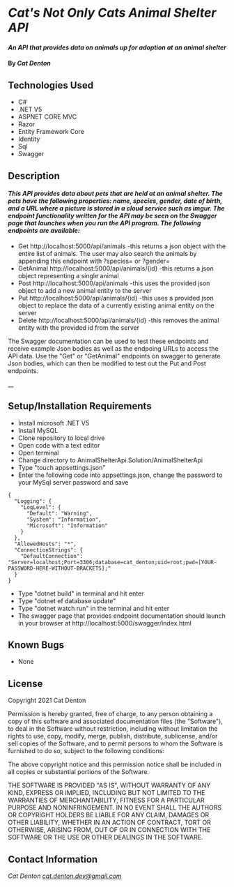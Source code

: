 # _Cat's Not Only Cats Animal Shelter API_

#### _An API that provides data on animals up for adoption at an animal shelter_

#### By _**Cat Denton**_

## Technologies Used

* C#
* .NET V5
* ASPNET CORE MVC
* Razor
* Entity Framework Core
* Identity
* Sql
* Swagger

## Description

#### _This API provides data about pets that are held at an animal shelter. The pets have the following properties: name, species, gender, date of birth, and a URL where a picture is stored in a cloud service such as imgur. The endpoint functionality written for the API may be seen on the Swagger page that launches when you run the API program. The following endpoints are available:_

* Get http://localhost:5000/api/animals -this returns a json object with the entire list of animals. The user may also search the animals by appending this endpoint with ?species= or ?gender=
* GetAnimal http://localhost:5000/api/animals/{id} -this returns a json object representing a single animal
* Post http://localhost:5000/api/animals -this uses the provided json object to add a new animal entity to the server
* Put http://localhost:5000/api/animals/{id} -this uses a provided json object to replace the data of a currently existing animal entity on the server
* Delete http://localhost:5000/api/animals/{id} -this removes the animal entity with the provided id from the server

The Swagger documentation can be used to test these endpoints and receive example Json bodies as well as the endpoing URLs to access the API data. Use the "Get" or "GetAnimal" endpoints on swagger to generate Json bodies, which can then be modified to test out the Put and Post endpoints.

__


## Setup/Installation Requirements

* Install microsoft .NET V5
* Install MySQL
* Clone repository to local drive
* Open code with a text editor
* Open terminal
* Change directory to AnimalShelterApi.Solution/AnimalShelterApi
* Type "touch appsettings.json"
* Enter the following code into appsettings.json, change the password to your MySql server password and save
```
{
  "Logging": {
    "LogLevel": {
      "Default": "Warning",
      "System": "Information",
      "Microsoft": "Information"
    }
  },
  "AllowedHosts": "*",
  "ConnectionStrings": {
    "DefaultConnection": "Server=localhost;Port=3306;database=cat_denton;uid=root;pwd=[YOUR-PASSWORD-HERE-WITHOUT-BRACKETS];"
  }
}
```
* Type "dotnet build" in terminal and hit enter
* Type "dotnet ef database update"
* Type "dotnet watch run" in the terminal and hit enter
* The swagger page that provides endpoint documentation should launch in your browser at http://localhost:5000/swagger/index.html

## Known Bugs

* None

## License

Copyright 2021 Cat Denton

Permission is hereby granted, free of charge, to any person obtaining a copy of this software and associated documentation files (the "Software"), to deal in the Software without restriction, including without limitation the rights to use, copy, modify, merge, publish, distribute, sublicense, and/or sell copies of the Software, and to permit persons to whom the Software is furnished to do so, subject to the following conditions:

The above copyright notice and this permission notice shall be included in all copies or substantial portions of the Software.

THE SOFTWARE IS PROVIDED "AS IS", WITHOUT WARRANTY OF ANY KIND, EXPRESS OR IMPLIED, INCLUDING BUT NOT LIMITED TO THE WARRANTIES OF MERCHANTABILITY, FITNESS FOR A PARTICULAR PURPOSE AND NONINFRINGEMENT. IN NO EVENT SHALL THE AUTHORS OR COPYRIGHT HOLDERS BE LIABLE FOR ANY CLAIM, DAMAGES OR OTHER LIABILITY, WHETHER IN AN ACTION OF CONTRACT, TORT OR OTHERWISE, ARISING FROM, OUT OF OR IN CONNECTION WITH THE SOFTWARE OR THE USE OR OTHER DEALINGS IN THE SOFTWARE.



## Contact Information

_Cat Denton <cat.denton.dev@gmail.com>_
